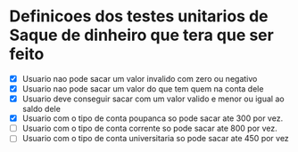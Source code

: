 # Definicoes dos testes unitarios de Saque de dinheiro que tera que ser feito

- [x] Usuario nao pode sacar um valor invalido com zero ou negativo
- [x] Usuario nao pode sacar um valor do que tem quem na conta dele
- [x] Usuario deve conseguir sacar com um valor valido e menor ou igual ao saldo dele
- [x] Usuario com o tipo de conta poupanca so pode sacar ate 300 por vez.
- [ ] Usuario com o tipo de conta corrente so pode sacar ate 800 por vez.
- [ ] Usuario com o tipo de conta universitaria so pode sacar ate 450 por vez